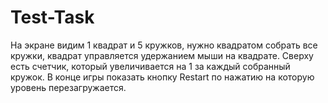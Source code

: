 # Test-Task
На экране видим 1 квадрат и 5 кружков, нужно квадратом собрать все кружки, квадрат управляется удержанием мыши на квадрате. Сверху есть счетчик, который увеличивается на 1 за каждый собранный кружок. В конце игры показать кнопку Restart по нажатию на которую уровень перезагружается.
